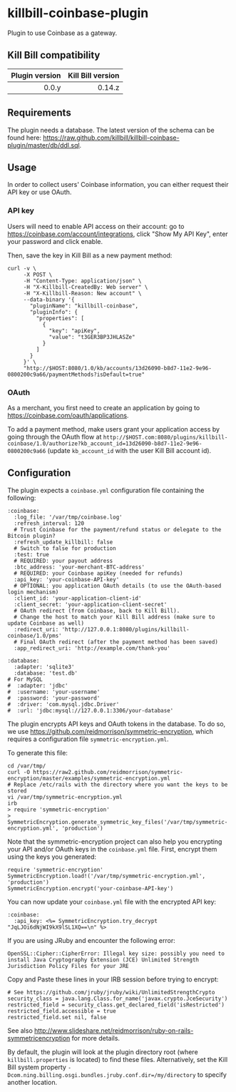 killbill-coinbase-plugin
========================

Plugin to use Coinbase as a gateway.

Kill Bill compatibility
-----------------------

| Plugin version | Kill Bill version |
| -------------: | ----------------: |
| 0.0.y          | 0.14.z            |

Requirements
------------

The plugin needs a database. The latest version of the schema can be found here: https://raw.github.com/killbill/killbill-coinbase-plugin/master/db/ddl.sql.

Usage
-----

In order to collect users' Coinbase information, you can either request their API key or use OAuth.

### API key

Users will need to enable API access on their account: go to https://coinbase.com/account/integrations, click "Show My API Key", enter your password and click enable.

Then, save the key in Kill Bill as a new payment method:

```
curl -v \
     -X POST \
     -H "Content-Type: application/json" \
     -H "X-Killbill-CreatedBy: Web server" \
     -H "X-Killbill-Reason: New account" \
     --data-binary '{
       "pluginName": "killbill-coinbase",
       "pluginInfo": {
         "properties": [
           {
             "key": "apiKey",
             "value": "t3GER3BP3JHLASZe"
           }
         ]
       }
     }' \
     "http://$HOST:8080/1.0/kb/accounts/13d26090-b8d7-11e2-9e96-0800200c9a66/paymentMethods?isDefault=true"
```

### OAuth

As a merchant, you first need to create an application by going to https://coinbase.com/oauth/applications.

To add a payment method, make users grant your application access by going through the OAuth flow at `http://$HOST.com:8080/plugins/killbill-coinbase/1.0/authorize?kb_account_id=13d26090-b8d7-11e2-9e96-0800200c9a66` (update `kb_account_id` with the user Kill Bill account id).


Configuration
-------------

The plugin expects a `coinbase.yml` configuration file containing the following:

```
:coinbase:
  :log_file: '/var/tmp/coinbase.log'
  :refresh_interval: 120
  # Trust Coinbase for the payment/refund status or delegate to the Bitcoin plugin?
  :refresh_update_killbill: false
  # Switch to false for production
  :test: true
  # REQUIRED: your payout address
  :btc_address: 'your-merchant-BTC-address'
  # REQUIRED: your Coinbase apiKey (needed for refunds)
  :api_key: 'your-coinbase-API-key'
  # OPTIONAL: you application OAuth details (to use the OAuth-based login mechanism)
  :client_id: 'your-application-client-id'
  :client_secret: 'your-application-client-secret'
  # OAuth redirect (from Coinbase, back to Kill Bill).
  # Change the host to match your Kill Bill address (make sure to update Coinbase as well)
  :redirect_uri: 'http://127.0.0.1:8080/plugins/killbill-coinbase/1.0/pms'
  # Final OAuth redirect (after the payment method has been saved)
  :app_redirect_uri: 'http://example.com/thank-you'

:database:
  :adapter: 'sqlite3'
  :database: 'test.db'
# For MySQL
#  :adapter: 'jdbc'
#  :username: 'your-username'
#  :password: 'your-password'
#  :driver: 'com.mysql.jdbc.Driver'
#  :url: 'jdbc:mysql://127.0.0.1:3306/your-database'
```

The plugin encrypts API keys and OAuth tokens in the database. To do so, we use https://github.com/reidmorrison/symmetric-encryption, which requires a configuration file `symmetric-encryption.yml`.

To generate this file:

```
cd /var/tmp/
curl -O https://raw2.github.com/reidmorrison/symmetric-encryption/master/examples/symmetric-encryption.yml
# Replace /etc/rails with the directory where you want the keys to be stored
vi /var/tmp/symmetric-encryption.yml
irb
> require 'symmetric-encryption'
> SymmetricEncryption.generate_symmetric_key_files('/var/tmp/symmetric-encryption.yml', 'production')
```


Note that the symmetric-encryption project can also help you encrypting your API and/or OAuth keys in the `coinbase.yml` file. First, encrypt them using the keys you generated:

```
require 'symmetric-encryption'
SymmetricEncryption.load!('/var/tmp/symmetric-encryption.yml', 'production')
SymmetricEncryption.encrypt('your-coinbase-API-key')
```

You can now update your `coinbase.yml` file with the encrypted API key:

```
:coinbase:
  :api_key: <%= SymmetricEncryption.try_decrypt "JqLJOi6dNjWI9kX9lSL1XQ==\n" %>
```

If you are using JRuby and encounter the following error:
```
OpenSSL::Cipher::CipherError: Illegal key size: possibly you need to install Java Cryptography Extension (JCE) Unlimited Strength Jurisdiction Policy Files for your JRE
```

Copy and Paste these lines in your IRB session before trying to encrypt:

```
# See https://github.com/jruby/jruby/wiki/UnlimitedStrengthCrypto
security_class = java.lang.Class.for_name('javax.crypto.JceSecurity')
restricted_field = security_class.get_declared_field('isRestricted')
restricted_field.accessible = true
restricted_field.set nil, false
```

See also http://www.slideshare.net/reidmorrison/ruby-on-rails-symmetricencryption for more details.


By default, the plugin will look at the plugin directory root (where `killbill.properties` is located) to find these files.
Alternatively, set the Kill Bill system property `-Dcom.ning.billing.osgi.bundles.jruby.conf.dir=/my/directory` to specify another location.
